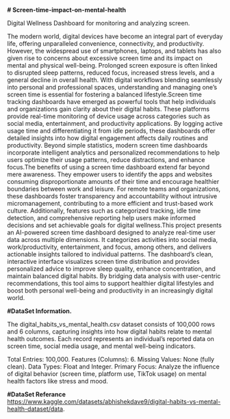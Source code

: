 **# Screen-time-impact-on-mental-health**

Digital Wellness Dashboard for monitoring and analyzing screen.

The modern world, digital devices have become an integral part of everyday life, offering unparalleled 
convenience, connectivity, and productivity. However, the widespread use of smartphones, laptops, and tablets has 
also given rise to concerns about excessive screen time and its impact on mental and physical well-being. Prolonged 
screen exposure is often linked to disrupted sleep patterns, reduced focus, increased stress levels, and a general 
decline in overall health. With digital workflows blending seamlessly into personal and professional spaces, 
understanding and managing one’s screen time is essential for fostering a balanced lifestyle.Screen time tracking 
dashboards have emerged as powerful tools that help individuals and organizations gain clarity about their digital 
habits. These platforms provide real-time monitoring of device usage across categories such as social media, 
entertainment, and productivity applications. By logging active usage time and differentiating it from idle periods, 
these dashboards offer detailed insights into how digital engagement affects daily routines and productivity. Beyond 
simple statistics, modern screen time dashboards incorporate intelligent analytics and personalized 
recommendations to help users optimize their usage patterns, reduce distractions, and enhance focus.The benefits 
of using a screen time dashboard extend far beyond mere awareness. They empower users to identify the apps and 
websites consuming disproportionate amounts of their time and encourage healthier boundaries between work and 
leisure. For remote teams and organizations, these dashboards foster transparency and accountability without 
intrusive micromanagement, contributing to a more efficient and trust-based work culture. Additionally, features 
such as categorized tracking, idle time detection, and comprehensive reporting help users make informed decisions 
and set achievable goals for digital wellness.This project presents an AI-powered screen time dashboard designed 
to analyze real-time user data across multiple dimensions. It categorizes activities into social media, 
work/productivity, entertainment, and focus, among others, and delivers actionable insights tailored to individual 
patterns. The dashboard’s clean, interactive interface visualizes screen time distribution and provides personalized 
advice to improve sleep quality, enhance concentration, and maintain balanced digital habits. By bridging data 
analysis with user-centric recommendations, this tool aims to support healthier digital lifestyles and boost both 
personal well-being and productivity in an increasingly digital world.

**#DataSet Information.**

The digital_habits_vs_mental_health.csv dataset consists of 100,000 rows and 6 columns, capturing insights into how digital habits relate to mental health outcomes. 
Each record represents an individual’s reported data on screen time, social media usage, and mental well-being indicators.

Total Entries: 100,000.
Features (Columns): 6.
Missing Values: None (fully clean).
Data Types: Float and Integer.
Primary Focus: Analyze the influence of digital behavior (screen time, platform use, TikTok usage) on mental health factors like stress and mood.

**#DataSet Referance**
https://www.kaggle.com/datasets/abhishekdave9/digital-habits-vs-mental-health-dataset/data.
